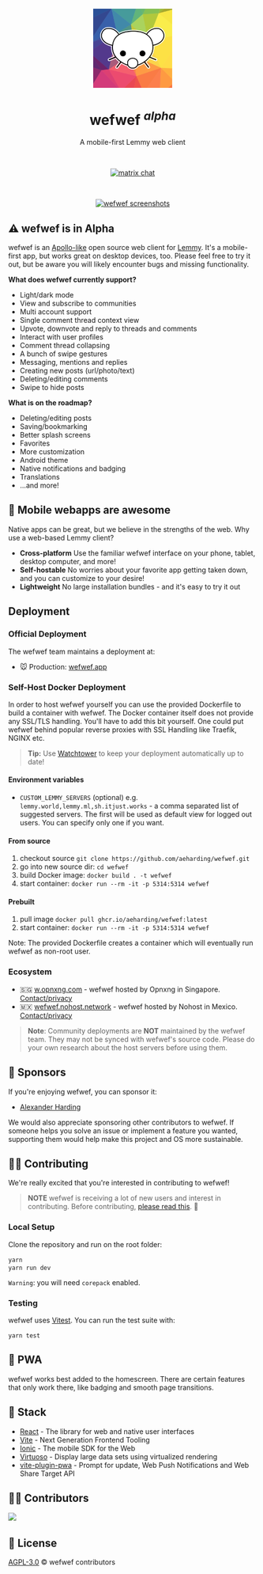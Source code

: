 <p align="center">
  <a href="https://wefwef.app" target="_blank" rel="noopener noreferrer">
    <img width="160" height="160" src="./public/logo_minified.svg" alt="wefwef logo">
  </a>
</p>

<h1 align="center"/>wefwef <sup><em>alpha</em></sup></h1>

<p align="center">
A mobile-first Lemmy web client
</p>

<br/>
<p align="center">
  <a href="https://matrix.to/#/#wefwef.app:matrix.org"><img src="https://img.shields.io/badge/chat-matrix-blue?style=flat&logo=matrix" alt="matrix chat"></a>
</p>
<br/>

<p align="center">
  <a href="https://wefwef.app/" target="_blank" rel="noopener noreferrer" >
    <img src="./public/promo.png" alt="wefwef screenshots" width="600" height="auto">
  </a>
</p>

## ⚠️ wefwef is in Alpha

wefwef is an [Apollo-like](https://apolloapp.io/) open source web client for [Lemmy](https://join-lemmy.org/). It's a mobile-first app, but works great on desktop devices, too. Please feel free to try it out, but be aware you will likely encounter bugs and missing functionality.

**What does wefwef currently support?**

- Light/dark mode
- View and subscribe to communities
- Multi account support
- Single comment thread context view
- Upvote, downvote and reply to threads and comments
- Interact with user profiles
- Comment thread collapsing
- A bunch of swipe gestures
- Messaging, mentions and replies
- Creating new posts (url/photo/text)
- Deleting/editing comments
- Swipe to hide posts

**What is on the roadmap?**

- Deleting/editing posts
- Saving/bookmarking
- Better splash screens
- Favorites
- More customization
- Android theme
- Native notifications and badging
- Translations
- ...and more!

## 💪 Mobile webapps are awesome

Native apps can be great, but we believe in the strengths of the web. Why use a web-based Lemmy client?

- **Cross-platform** Use the familiar wefwef interface on your phone, tablet, desktop computer, and more!
- **Self-hostable** No worries about your favorite app getting taken down, and you can customize to your desire!
- **Lightweight** No large installation bundles - and it's easy to try it out

## Deployment

### Official Deployment

The wefwef team maintains a deployment at:

- 🐭 Production: [wefwef.app](https://wefwef.app)

### Self-Host Docker Deployment

In order to host wefwef yourself you can use the provided Dockerfile to build a container with wefwef. The Docker container itself does not provide any SSL/TLS handling. You'll have to add this bit yourself.
One could put wefwef behind popular reverse proxies with SSL Handling like Traefik, NGINX etc.

> **Tip:** Use [Watchtower](https://github.com/containrrr/watchtower) to keep your deployment automatically up to date!

#### Environment variables

- `CUSTOM_LEMMY_SERVERS` (optional) e.g. `lemmy.world,lemmy.ml,sh.itjust.works` - a comma separated list of suggested servers. The first will be used as default view for logged out users. You can specify only one if you want.

#### From source

1. checkout source `git clone https://github.com/aeharding/wefwef.git`
1. go into new source dir: `cd wefwef`
1. build Docker image: `docker build . -t wefwef`
1. start container: `docker run --rm -it -p 5314:5314 wefwef`

#### Prebuilt

1. pull image `docker pull ghcr.io/aeharding/wefwef:latest`
1. start container: `docker run --rm -it -p 5314:5314 wefwef`

Note: The provided Dockerfile creates a container which will eventually run wefwef as non-root user.

### Ecosystem

- 🇸🇬 [w.opnxng.com](https://w.opnxng.com) - wefwef hosted by Opnxng in Singapore. [Contact/privacy](https://about.opnxng.com)
- 🇲🇽 [wefwef.nohost.network](https://wefwef.nohost.network) - wefwef hosted by Nohost in Mexico. [Contact/privacy](https://nohost.network)

> **Note**: Community deployments are **NOT** maintained by the wefwef team. They may not be synced with wefwef's source code. Please do your own research about the host servers before using them.

## 💖 Sponsors

If you're enjoying wefwef, you can sponsor it:

- [Alexander Harding](https://github.com/sponsors/aeharding)

We would also appreciate sponsoring other contributors to wefwef. If someone helps you solve an issue or implement a feature you wanted, supporting them would help make this project and OS more sustainable.

## 🧑‍💻 Contributing

We're really excited that you're interested in contributing to wefwef!

> **NOTE** wefwef is receiving a lot of new users and interest in contributing. Before contributing, [please read this](https://github.com/aeharding/wefwef/discussions/180). 🙂

### Local Setup

Clone the repository and run on the root folder:

```
yarn
yarn run dev
```

`Warning`: you will need `corepack` enabled.

### Testing

wefwef uses [Vitest](https://vitest.dev). You can run the test suite with:

```
yarn test
```

## 📲 PWA

wefwef works best added to the homescreen. There are certain features that only work there, like badging and smooth page transitions.

## 🦄 Stack

- [React](https://react.dev/) - The library for web and native user interfaces
- [Vite](https://vitejs.dev/) - Next Generation Frontend Tooling
- [Ionic](https://ionicframework.com/) - The mobile SDK for the Web
- [Virtuoso](https://virtuoso.dev/) - Display large data sets using virtualized rendering
- [vite-plugin-pwa](https://github.com/vite-pwa/vite-plugin-pwa) - Prompt for update, Web Push Notifications and Web Share Target API

## 👨‍💻 Contributors

<a href="https://github.com/aeharding/wefwef/graphs/contributors">
  <img src="https://contrib.rocks/image?repo=aeharding/wefwef" />   
</a>

## 📄 License

[AGPL-3.0](./LICENSE) &copy; wefwef contributors
